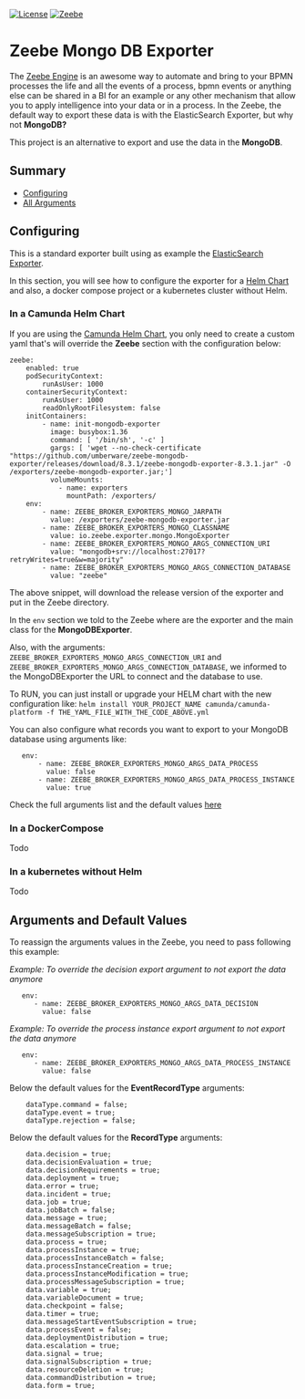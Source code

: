 [![License](https://img.shields.io/badge/License-MIT-coral.svg)](./LICENSE)
[![Zeebe](https://img.shields.io/badge/Zeebe-8.3.1-blue.svg)](https://github.com/camunda/zeebe)

# Zeebe Mongo DB Exporter

The [Zeebe Engine](https://github.com/camunda/zeebe) is an awesome way to automate and bring to your BPMN processes the life and all the 
events of a process, bpmn events or anything else can be shared in a BI for an example or any other mechanism that allow you to apply intelligence into 
your data or in a process. In the Zeebe, the default way to export these data is with the ElasticSearch Exporter, but why not **MongoDB?**

This project is an alternative to export and use the data in the **MongoDB**.

## Summary

- [Configuring](#configuring)
- [All Arguments](#arguments-and-default-values)

## Configuring

This is a standard exporter built using as example the [ElasticSearch Exporter](https://github.com/camunda/zeebe/tree/main/exporters/elasticsearch-exporter).

In this section, you will see how to configure the exporter for a [Helm Chart](https://github.com/camunda/camunda-platform-helm/tree/main/charts/camunda-platform#global-parameters) and also,
a docker compose project or a kubernetes cluster without Helm.

### In a Camunda Helm Chart

If you are using the [Camunda Helm Chart](https://docs.camunda.io/docs/self-managed/platform-deployment/helm-kubernetes/deploy/), you only need to create
a custom yaml that's will override the **Zeebe** section with the configuration below:

```
zeebe:
    enabled: true
    podSecurityContext:
        runAsUser: 1000
    containerSecurityContext:
        runAsUser: 1000
        readOnlyRootFilesystem: false
    initContainers:
        - name: init-mongodb-exporter
          image: busybox:1.36
          command: [ '/bin/sh', '-c' ]
          gargs: [ 'wget --no-check-certificate "https://github.com/umberware/zeebe-mongodb-exporter/releases/download/8.3.1/zeebe-mongodb-exporter-8.3.1.jar" -O /exporters/zeebe-mongodb-exporter.jar;']
          volumeMounts:
            - name: exporters
              mountPath: /exporters/
    env:
        - name: ZEEBE_BROKER_EXPORTERS_MONGO_JARPATH
          value: /exporters/zeebe-mongodb-exporter.jar
        - name: ZEEBE_BROKER_EXPORTERS_MONGO_CLASSNAME
          value: io.zeebe.exporter.mongo.MongoExporter
        - name: ZEEBE_BROKER_EXPORTERS_MONGO_ARGS_CONNECTION_URI
          value: "mongodb+srv://localhost:27017?retryWrites=true&w=majority"
        - name: ZEEBE_BROKER_EXPORTERS_MONGO_ARGS_CONNECTION_DATABASE
          value: "zeebe"
  ```
The above snippet, will download the release version of the exporter and put in the Zeebe directory.

In the `env` section we told to the Zeebe where are the exporter and the main class for the **MongoDBExporter**.

Also, with the arguments: `ZEEBE_BROKER_EXPORTERS_MONGO_ARGS_CONNECTION_URI` and `ZEEBE_BROKER_EXPORTERS_MONGO_ARGS_CONNECTION_DATABASE`, we informed to the MongoDBExporter the URL to connect and the database to use.

To RUN, you can just install or upgrade your HELM chart with the new configuration like:
`helm install YOUR_PROJECT_NAME camunda/camunda-platform -f THE_YAML_FILE_WITH_THE_CODE_ABOVE.yml`

You can also configure what records you want to export to your MongoDB database using arguments like:
```
   env:
       - name: ZEEBE_BROKER_EXPORTERS_MONGO_ARGS_DATA_PROCESS
         value: false
       - name: ZEEBE_BROKER_EXPORTERS_MONGO_ARGS_DATA_PROCESS_INSTANCE
         value: true
```
Check the full arguments list and the default values [here](#arguments-and-default-values) 

### In a DockerCompose

Todo

### In a kubernetes without Helm

Todo

## Arguments and Default Values

To reassign the arguments values in the Zeebe, you need to pass following this example:

*Example: To override the decision export argument to not export the data anymore*
 ```
    env:
       - name: ZEEBE_BROKER_EXPORTERS_MONGO_ARGS_DATA_DECISION
         value: false
 ```
*Example: To override the process instance export argument to not export the data anymore*
 ```
    env:
       - name: ZEEBE_BROKER_EXPORTERS_MONGO_ARGS_DATA_PROCESS_INSTANCE
         value: false
 ```
Below the default values for the **EventRecordType** arguments:
```
    dataType.command = false;
    dataType.event = true;
    dataType.rejection = false;
```

Below the default values for the **RecordType** arguments:
```
    data.decision = true;
    data.decisionEvaluation = true;
    data.decisionRequirements = true;
    data.deployment = true;
    data.error = true;
    data.incident = true;
    data.job = true;
    data.jobBatch = false;
    data.message = true;
    data.messageBatch = false;
    data.messageSubscription = true;
    data.process = true;
    data.processInstance = true;
    data.processInstanceBatch = false;
    data.processInstanceCreation = true;
    data.processInstanceModification = true;
    data.processMessageSubscription = true;
    data.variable = true;
    data.variableDocument = true;
    data.checkpoint = false;
    data.timer = true;
    data.messageStartEventSubscription = true;
    data.processEvent = false;
    data.deploymentDistribution = true;
    data.escalation = true;
    data.signal = true;
    data.signalSubscription = true;
    data.resourceDeletion = true;
    data.commandDistribution = true;
    data.form = true;
```






























